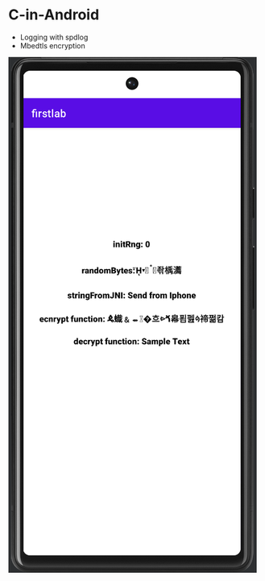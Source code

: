 # C-in-Android

- Logging with spdlog
- Mbedtls encryption

![Image alt](https://github.com/vvnikita74/C_and_Java_Android/blob/new/output.png)
